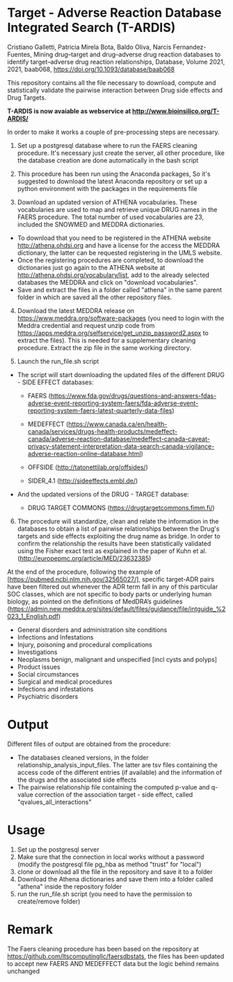 # Target - Adverse Reaction Database Integrated Search (T-ARDIS)
Cristiano Galletti, Patricia Mirela Bota, Baldo Oliva, Narcis Fernandez-Fuentes, Mining drug–target and drug–adverse drug reaction databases to identify target–adverse drug reaction relationships, Database, Volume 2021, 2021, baab068, https://doi.org/10.1093/database/baab068


This repository contains all the file necessary to download, compute and statistically validate the pairwise interaction 
between Drug side effects and Drug Targets.

__T-ARDIS is now avaiable as webservice at http://www.bioinsilico.org/T-ARDIS/__

In order to make it works a couple of pre-processing steps are necessary.
1) Set up a postgresql database where to run the FAERS cleaning procedure. It's necessary just create the server, all 
   other procedure, like the database creation are done automatically in the bash script
   
2) This procedure has been run using the Anaconda packages, So it's suggested to download the latest Anaconda repository
   or set up a python environment with the packages in the requirements file
   
3) Download an updated version of ATHENA vocabularies. These vocabularies are used to map and retrieve unique DRUG 
   names in the FAERS procedure. The total number of used vocabularies are 23, included the SNOWMED and MEDDRA 
   dictionaries.
  - To download that you need to be registered in the ATHENA website http://athena.ohdsi.org and have a license for the 
    access the MEDDRA dictionary, the latter can be requested registering in the UMLS website.
  - Once the registering procedures are completed, to download the dictionaries  just go again to the ATHENA website 
    at http://athena.ohdsi.org/vocabulary/list, add to the already selected databases the MEDDRA and click on "download 
    vocabularies".
  - Save and extract the files in a folder called "athena" in the same parent folder in which are saved all the other 
    repository files.
    
4) Download the latest MEDDRA release on https://www.meddra.org/software-packages (you need to login with the Meddra 
   credential and request unzip code from https://apps.meddra.org/selfservice/get_unzip_password2.aspx to extract the
   files).
   This is needed for a supplementary cleaning procedure. 
   Extract the zip file in the same working directory.
   
5) Launch the run_file.sh script
  - The script will start downloading the updated files of the different DRUG - SIDE EFFECT databases:
  
      - FAERS (https://www.fda.gov/drugs/questions-and-answers-fdas-adverse-event-reporting-system-faers/fda-adverse-event-reporting-system-faers-latest-quarterly-data-files)
      
      - MEDEFFECT (https://www.canada.ca/en/health-canada/services/drugs-health-products/medeffect-canada/adverse-reaction-database/medeffect-canada-caveat-privacy-statement-interpretation-data-search-canada-vigilance-adverse-reaction-online-database.html)
      
      - OFFSIDE (http://tatonettilab.org/offsides/)
      
      - SIDER_4.1 (http://sideeffects.embl.de/)
      
  - And the updated versions of the DRUG - TARGET database:
  
      - DRUG TARGET COMMONS (https://drugtargetcommons.fimm.fi/)

6) The procedure will standardize, clean and relate the information in the databases to obtain a list of pairwise 
   relationships between the Drug's targets and side effects exploiting the drug name as bridge.
In order to confirm the relationship the results have been statistically validated using the Fisher exact test as 
   explained in the paper of Kuhn et al. (http://europepmc.org/article/MED/23632385)

At the end of the procedure, following the example of [https://pubmed.ncbi.nlm.nih.gov/32565027/], specific target-ADR 
pairs have been filtered out whenever the ADR term fall in any of this particular SOC classes, which are not specific to
body parts or underlying human biology, as pointed on the definitions of MedDRA’s guidelines
(https://admin.new.meddra.org/sites/default/files/guidance/file/intguide_%2023_1_English.pdf)
  - General disorders and administration site conditions
  - Infections and Infestations  
  - Injury, poisoning and procedural complications
  - Investigations
  - Neoplasms benign, malignant and unspecified [incl cysts and polyps]
  - Product issues
  - Social circumstances
  - Surgical and medical procedures
  - Infections and infestations
  - Psychiatric disorders

# Output
Different files of output are obtained from the procedure:
  - The databases cleaned versions, in the folder relationship_analysis_input_files. The latter are tsv files containing
    the access code of the different entries (if available) and the information of the drugs and the associated side 
    effects 
  - The pairwise relationship file containing the computed p-value and q-value correction of the association target - 
    side effect, called "qvalues_all_interactions"

# Usage
1) Set up the postgresql server
2) Make sure that the connection in local works without a password (modify the postgresql file pg_hba as method "trust" 
   for "local")   
2) clone or download all the file in the repository and save it to a folder
3) Download the Athena dictionaries and save them into a folder called "athena" inside the repository folder
4) run the run_file.sh script (you need to have the permission to create/remove folder)

# Remark
The Faers cleaning procedure has been based on the repository at https://github.com/ltscomputingllc/faersdbstats, 
the files has been updated to accept new FAERS AND MEDEFFECT data but the logic behind remains unchanged
